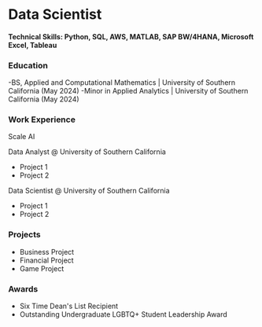 # Data Scientist

#### Technical Skills: Python, SQL, AWS, MATLAB, SAP BW/4HANA, Microsoft Excel, Tableau

### Education
-BS, Applied and Computational Mathematics | University of Southern California (May 2024)
-Minor in Applied Analytics | University of Southern California (May 2024)

### Work Experience 

Scale AI

Data Analyst @ University of Southern California
- Project 1
- Project 2

Data Scientist @ University of Southern California
- Project 1
- Project 2

### Projects

- Business Project
- Financial Project
- Game Project

### Awards

- Six Time Dean's List Recipient
- Outstanding Undergraduate LGBTQ+ Student Leadership Award
